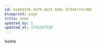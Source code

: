 ```yaml
---
id: 6abbd236-5bf8-4e21-b68c-07344cf3cd8b
blueprint: page
title: home
updated_by: 1
updated_at: 1725347559
---
```

home